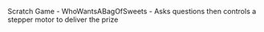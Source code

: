 Scratch Game - WhoWantsABagOfSweets - Asks questions then controls a stepper motor to deliver the prize